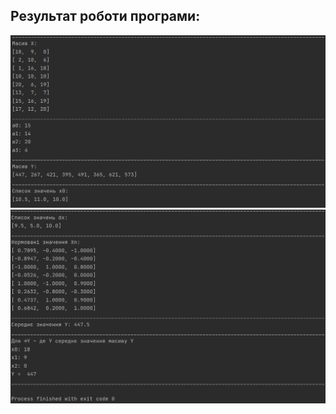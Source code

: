 ## Результат роботи програми:
![Part_1](https://github.com/VitaliiZZzz/MND_Hutov_labs/blob/main/Lab1/Part_1.png)
![Part_2](https://github.com/VitaliiZZzz/MND_Hutov_labs/blob/main/Lab1/Part_2.png)

